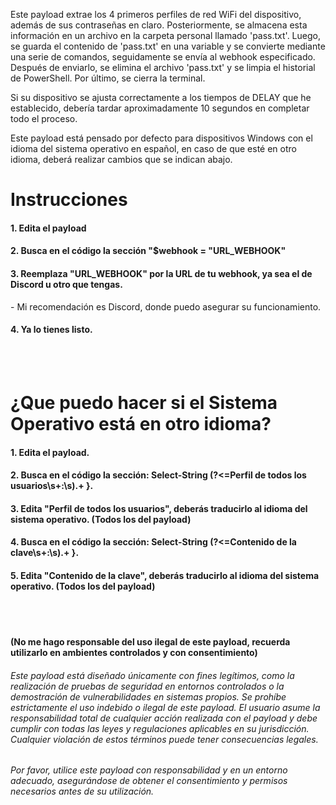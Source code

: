Este payload extrae los 4 primeros perfiles de red WiFi del dispositivo, además de sus contraseñas en claro.
Posteriormente, se almacena esta información en un archivo en la carpeta personal llamado 'pass.txt'.
Luego, se guarda el contenido de 'pass.txt' en una variable y se convierte mediante una serie de comandos, seguidamente se envía al webhook especificado.
Después de enviarlo, se elimina el archivo 'pass.txt' y se limpia el historial de PowerShell. Por último, se cierra la terminal.

Si su dispositivo se ajusta correctamente a los tiempos de DELAY que he establecido, debería tardar aproximadamente 10 segundos en completar todo el proceso.

Este payload está pensado por defecto para dispositivos Windows con el idioma del sistema operativo en español, en caso de que esté en otro idioma, deberá realizar cambios que se indican abajo.

<h1>Instrucciones</h1>

<h4>1. Edita el payload</h4>
<h4>2. Busca en el código la sección "$webhook = "URL_WEBHOOK"</h4>
<h4>3. Reemplaza "URL_WEBHOOK" por la URL de tu webhook, ya sea el de Discord u otro que tengas.</h4>
- Mi recomendación es Discord, donde puedo asegurar su funcionamiento.
<h4>4. Ya lo tienes listo.</h4>
<br>
<br>
<h1>¿Que puedo hacer si el Sistema Operativo está en otro idioma?</h1>
<h4>1. Edita el payload.</h4>
<h4>2. Busca en el código la sección: Select-String (?<=Perfil de todos los usuarios\s+:\s).+ }.</h4>
<h4>3. Edita "Perfil de todos los usuarios", deberás traducirlo al idioma del sistema operativo. (Todos los del payload)</h4>
<h4>4. Busca en el código la sección: Select-String (?<=Contenido de la clave\s+:\s).+ }.</h4>
<h4>5. Edita "Contenido de la clave", deberás traducirlo al idioma del sistema operativo. (Todos los del payload)</h4>
<br>
<br>
<h4>(No me hago responsable del uso ilegal de este payload, recuerda utilizarlo en ambientes controlados y con consentimiento)</h4>

<h6>Este payload está diseñado únicamente con fines legítimos, como la realización de pruebas de seguridad en entornos controlados o la demostración de vulnerabilidades en sistemas propios. Se prohíbe estrictamente el uso indebido o ilegal de este payload. El usuario asume la responsabilidad total de cualquier acción realizada con el payload y debe cumplir con todas las leyes y regulaciones aplicables en su jurisdicción. Cualquier violación de estos términos puede tener consecuencias legales.</h6>
<h6>Por favor, utilice este payload con responsabilidad y en un entorno adecuado, asegurándose de obtener el consentimiento y permisos necesarios antes de su utilización.</h6>
